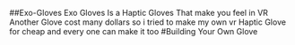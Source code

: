##Exo-Gloves
Exo Gloves Is a Haptic Gloves That make you feel in VR Another Glove cost many dollars so i tried to make my own vr Haptic Glove for cheap and every one can make it too
#Building Your Own Glove
